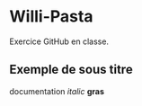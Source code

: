 # Willi-Pasta
Exercice GitHub en classe.

## Exemple de sous titre
documentation _italic_ **gras**

